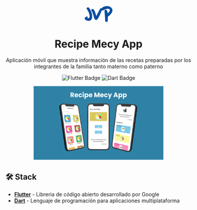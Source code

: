 <p align="center" width="100%">
    <img width="15%" src="https://raw.githubusercontent.com/josvillegas/before-push/main/resources/img/logo/logo.png">
</p>

<div align="center">
    <h1>Recipe Mecy App</h1>
    <p>
    Aplicación móvil que muestra información de las recetas preparadas por los integrantes de la familia tanto materno como paterno
    </p>
    
![Flutter Badge](https://img.shields.io/badge/Flutter-blue?logo=flutter&amp;logoColor=white)
![Dart Badge](https://img.shields.io/badge/Dart-teal?logo=dart)

</div>

<p align="center" width="100%">
    <img width="70%" src="https://raw.githubusercontent.com/josvillegas/before-push/main/resources/img/recipemecy/RecipeMecy.png">
</p>

## 🛠️ Stack

- [**Flutter**](https://dart.dev/) - Libreria de código abierto desarrollado por Google
- [**Dart**](https://flutter.dev/) - Lenguaje de programación para aplicaciones multiplataforma
